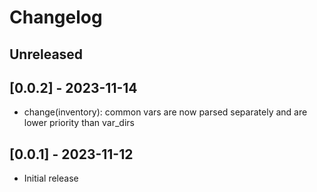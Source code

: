 # Changelog

## Unreleased

## [0.0.2] - 2023-11-14

- change(inventory): common vars are now parsed separately and are lower priority than var_dirs

## [0.0.1] - 2023-11-12

- Initial release
